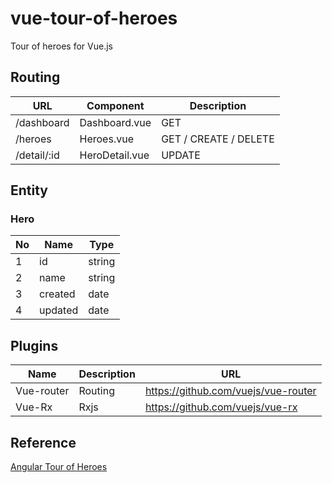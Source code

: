 # vue-tour-of-heroes
Tour of heroes for Vue.js
 
## Routing
|URL|Component|Description|
|---|---|---|
|/dashboard|Dashboard.vue|GET|
|/heroes  |Heroes.vue|GET / CREATE / DELETE|
|/detail/:id|HeroDetail.vue|UPDATE|

## Entity
### Hero
|No|Name|Type|
|---|---|---|
|1|id|string|
|2|name|string|
|3|created|date|
|4|updated|date|

## Plugins
|Name|Description|URL|
|---|---|---|
|Vue-router|Routing|https://github.com/vuejs/vue-router|
|Vue-Rx|Rxjs|https://github.com/vuejs/vue-rx|

## Reference
[Angular Tour of Heroes](https://angular.jp/tutorial)
